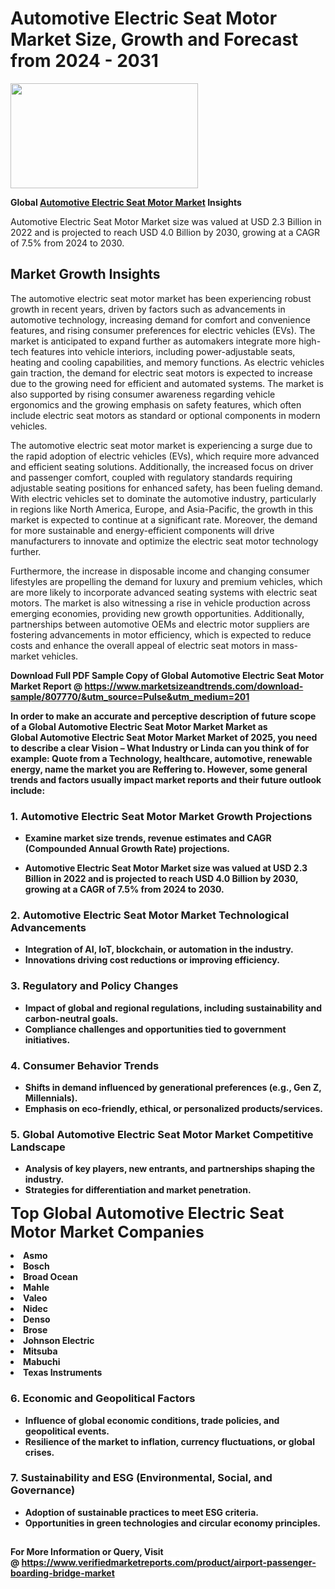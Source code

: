 <H1>Automotive Electric Seat Motor Market Size, Growth and Forecast from 2024 - 2031</H1><img class="aligncenter size-medium wp-image-584254" src="https://thirdeyenews.in/wp-content/uploads/2024/09/Global-Market-Research-300x168.jpeg" alt="" width="300" height="168" /><p><strong>Global&nbsp;<a href="https://www.marketsizeandtrends.com/download-sample/807770/&amp;utm_source=Pulse&amp;utm_medium=201">Automotive Electric Seat Motor Market</a> Insights</strong></p><p>Automotive Electric Seat Motor Market size was valued at USD 2.3 Billion in 2022 and is projected to reach USD 4.0 Billion by 2030, growing at a CAGR of 7.5% from 2024 to 2030.</p><p><h2>Market Growth Insights</h2> <p>The automotive electric seat motor market has been experiencing robust growth in recent years, driven by factors such as advancements in automotive technology, increasing demand for comfort and convenience features, and rising consumer preferences for electric vehicles (EVs). The market is anticipated to expand further as automakers integrate more high-tech features into vehicle interiors, including power-adjustable seats, heating and cooling capabilities, and memory functions. As electric vehicles gain traction, the demand for electric seat motors is expected to increase due to the growing need for efficient and automated systems. The market is also supported by rising consumer awareness regarding vehicle ergonomics and the growing emphasis on safety features, which often include electric seat motors as standard or optional components in modern vehicles.</p> <p><strong></strong></p> <p>The automotive electric seat motor market is experiencing a surge due to the rapid adoption of electric vehicles (EVs), which require more advanced and efficient seating solutions. Additionally, the increased focus on driver and passenger comfort, coupled with regulatory standards requiring adjustable seating positions for enhanced safety, has been fueling demand. With electric vehicles set to dominate the automotive industry, particularly in regions like North America, Europe, and Asia-Pacific, the growth in this market is expected to continue at a significant rate. Moreover, the demand for more sustainable and energy-efficient components will drive manufacturers to innovate and optimize the electric seat motor technology further.</p> <p>Furthermore, the increase in disposable income and changing consumer lifestyles are propelling the demand for luxury and premium vehicles, which are more likely to incorporate advanced seating systems with electric seat motors. The market is also witnessing a rise in vehicle production across emerging economies, providing new growth opportunities. Additionally, partnerships between automotive OEMs and electric motor suppliers are fostering advancements in motor efficiency, which is expected to reduce costs and enhance the overall appeal of electric seat motors in mass-market vehicles.</p> <p><strong></p><p><span class=""><strong>Download Full PDF Sample Copy of Global Automotive Electric Seat Motor Market Report</strong> @ <a href="https://www.marketsizeandtrends.com/download-sample/807770/&amp;utm_source=Pulse&amp;utm_medium=201" target="_blank">https://www.marketsizeandtrends.com/download-sample/807770/&amp;utm_source=Pulse&amp;utm_medium=201</a></span></p><p>In order to make an accurate and perceptive description of future scope of a Global&nbsp;Automotive Electric Seat Motor Market Market as Global&nbsp;Automotive Electric Seat Motor Market Market of 2025, you need to describe a clear Vision &ndash; What Industry or Linda can you think of for example: Quote from a Technology, healthcare, automotive, renewable energy, name the market you are Reffering to. However, some general trends and factors usually impact market reports and their future outlook include:</p><h3>1.&nbsp;<strong>Automotive Electric Seat Motor Market Growth Projections</strong></h3><ul><li>Examine market size trends, revenue estimates and CAGR (Compounded Annual Growth Rate) projections.</li><li><p>Automotive Electric Seat Motor Market size was valued at USD 2.3 Billion in 2022 and is projected to reach USD 4.0 Billion by 2030, growing at a CAGR of 7.5% from 2024 to 2030.</p></li></ul><h3>2.&nbsp;<strong>Automotive Electric Seat Motor Market Technological Advancements</strong></h3><ul><li>Integration of AI, IoT, blockchain, or automation in the industry.</li><li>Innovations driving cost reductions or improving efficiency.</li></ul><h3>3.&nbsp;<strong>Regulatory and Policy Changes</strong></h3><ul><li>Impact of global and regional regulations, including sustainability and carbon-neutral goals.</li><li>Compliance challenges and opportunities tied to government initiatives.</li></ul><h3>4.&nbsp;<strong>Consumer Behavior Trends</strong></h3><ul><li>Shifts in demand influenced by generational preferences (e.g., Gen Z, Millennials).</li><li>Emphasis on eco-friendly, ethical, or personalized products/services.</li></ul><h3>5.&nbsp;<strong>Global Automotive Electric Seat Motor Market Competitive Landscape</strong></h3><ul><li>Analysis of key players, new entrants, and partnerships shaping the industry.</li><li>Strategies for differentiation and market penetration.</li></ul><p data-pm-slice="1 1 []"><span style="color: inherit; font-family: inherit; font-size: 25px;">Top Global Automotive Electric Seat Motor Market Companies</span></p><div class="" data-test-id=""><p><li>Asmo</li><li> Bosch</li><li> Broad Ocean</li><li> Mahle</li><li> Valeo</li><li> Nidec</li><li> Denso</li><li> Brose</li><li> Johnson Electric</li><li> Mitsuba</li><li> Mabuchi</li><li> Texas Instruments</li></p></div><h3>6.&nbsp;<strong>Economic and Geopolitical Factors</strong></h3><ul><li>Influence of global economic conditions, trade policies, and geopolitical events.</li><li>Resilience of the market to inflation, currency fluctuations, or global crises.</li></ul><h3>7.&nbsp;<strong>Sustainability and ESG (Environmental, Social, and Governance)</strong></h3><ul><li>Adoption of sustainable practices to meet ESG criteria.</li><li>Opportunities in green technologies and circular economy principles.</li></ul><h2><strong style="font-size: 14px;">For More Information or Query, Visit @&nbsp;</strong><a style="background-color: #ffffff; font-size: 14px;" href="https://www.marketsizeandtrends.com/report/automotive-electric-seat-motor-market/" target="_blank">https://www.verifiedmarketreports.com/product/airport-passenger-boarding-bridge-market</a></h2>